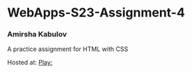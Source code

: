 # WebApps-S23-Assignment-4
### Amirsha Kabulov
A practice assignment for HTML with CSS

Hosted at: [Play:](https://44-563-web-apps-s23.github.io/44563-webapps-s23-assignment4-amirshakabulov/)
